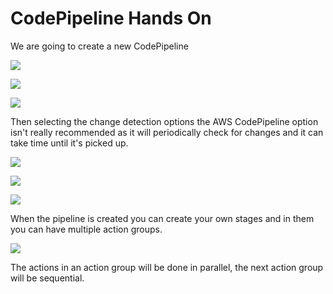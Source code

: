# CodePipeline Hands On

We are going to create a new CodePipeline

![](2022-04-21-08-25-16.png)

![](2022-04-21-08-25-42.png)

![](2022-04-21-08-27-02.png)

Then selecting the change detection options the AWS CodePipeline option isn't really recommended as it will periodically check for changes and it can take time until it's picked up.

![](2022-04-21-08-28-04.png)

![](2022-04-21-08-28-42.png)

![](2022-04-21-08-30-19.png)

When the pipeline is created you can create your own stages and in them you can have multiple action groups.

![](2022-04-21-08-34-02.png)

The actions in an action group will be done in parallel, the next action group will be sequential.